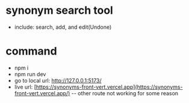 # synonym search tool

- include: search, add, and edit(Undone)

# command
- npm i
- npm run dev
- go to local url: http://127.0.0.1:5173/
- live url: [https://synonyms-front-vert.vercel.app](https://synonyms-front-vert.vercel.app/) -- other route not working for some reason

